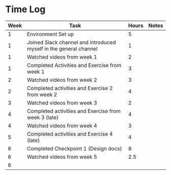 # Time Log

| Week | Task                                                              | Hours | Notes |
|------|-------------------------------------------------------------------|-------|-------|
| 1    | Environment Set up                                                | 5     |       |
| 1    | Joined Slack channel and introduced myself in the general channel | 1     |       |
| 1    | Watched videos from week 1                                        | 2     |       |
| 1    | Completed Activities and Exercise from week 1                     | 3     |       |
| 2    | Watched videos from week 2                                        | 3     |       |
| 2    | Completed activities and Exercise 2 from week 2                   | 4     |       |
| 3    | Watched videos from week 3                                        | 2     |       |
| 4    | Completed activities and Exercise from week 3 (late)              | 4     |       |
| 4    | Watched videos from week 4                                        | 3     |       |
| 5    | Completed activities and Exercise 4 (late)                        | 4     |       |
| 6    | Completed Checkpoint 1 (Design docs)                              | 8     |       |
| 6    | Watched videos from week 5                                        | 2.5   |       |
| 6    |                                                                   |       |       |
